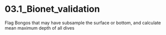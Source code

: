 # 03.1_Bionet_validation
Flag Bongos that may have subsample the surface or bottom, and calculate mean maximum depth of all dives 
